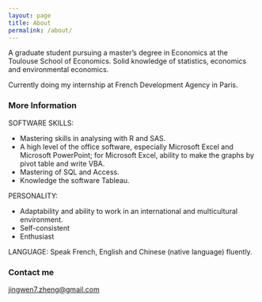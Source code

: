 ```yaml
---
layout: page
title: About
permalink: /about/
---
```


A graduate student pursuing a master’s degree in Economics at the Toulouse School of Economics. 
Solid knowledge of statistics, economics and environmental economics. 

Currently doing my internship at French Development Agency in Paris. 

### More Information

SOFTWARE SKILLS:

- Mastering skills in analysing with R and SAS. 
- A high level of the office software, especially Microsoft Excel and Microsoft PowerPoint; 
for Microsoft Excel, ability to make the graphs by pivot table and write VBA. 
- Mastering of SQL and Access. 
- Knowledge the software Tableau.

PERSONALITY:

- Adaptability and ability to work in an international and multicultural environment.
- Self-consistent
- Enthusiast

LANGUAGE:
Speak French, English and Chinese (native language) fluently.

### Contact me

[jingwen7.zheng@gmail.com](mailto:jingwen7.zheng@gmail.com)